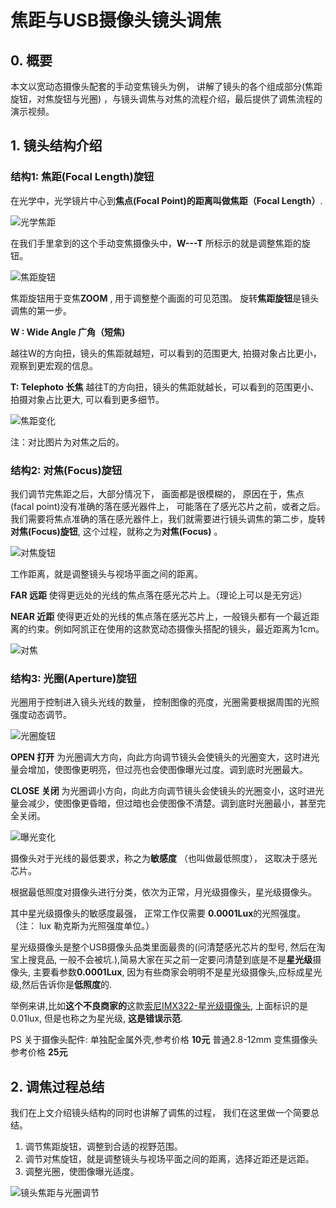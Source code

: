 # 焦距与USB摄像头镜头调焦



## 0. 概要

本文以宽动态摄像头配套的手动变焦镜头为例， 讲解了镜头的各个组成部分(焦距旋钮，对焦旋钮与光圈) ，与镜头调焦与对焦的流程介绍，最后提供了调焦流程的演示视频。

## 1. 镜头结构介绍



### 结构1: 焦距(Focal Length)旋钮

在光学中，光学镜片中心到**焦点(Focal Point)**的距离叫做**焦距（Focal Length）**.

![光学焦距](./image/focal-length-theory.png)



在我们手里拿到的这个手动变焦摄像头中，**W---T** 所标示的就是调整焦距的旋钮。

![焦距旋钮](./image/lens-focal-button.png)



焦距旋钮用于变焦**ZOOM** , 用于调整整个画面的可见范围。 旋转**焦距旋钮**是镜头调焦的第一步。



**W : Wide Angle 广角（短焦)**

越往W的方向扭，镜头的焦距就越短，可以看到的范围更大,  拍摄对象占比更小，观察到更宏观的信息。

**T: Telephoto 长焦** 越往T的方向扭，镜头的焦距就越长，可以看到的范围更小、拍摄对象占比更大, 可以看到更多细节。

![焦距变化](./image/focal-change-and-image.png)

注：对比图片为对焦之后的。



### 结构2: 对焦(Focus)旋钮

我们调节完焦距之后，大部分情况下， 画面都是很模糊的， 原因在于，焦点(facal point)没有准确的落在感光器件上， 可能落在了感光芯片之前，或者之后。 我们需要将焦点准确的落在感光器件上，我们就需要进行镜头调焦的第二步，旋转**对焦(Focus)旋钮**, 这个过程，就称之为**对焦(Focus)** 。

![对焦旋钮](./image/len-focus-btn-posi.png)





工作距离，就是调整镜头与视场平面之间的距离。



**FAR 远距**  使得更远处的光线的焦点落在感光芯片上。（理论上可以是无穷远）

**NEAR 近距** 使得更近处的光线的焦点落在感光芯片上，一般镜头都有一个最近距离的约束。例如阿凯正在使用的这款宽动态摄像头搭配的镜头，最近距离为1cm。

![对焦](./image/focus-compare.png)





### 结构3: 光圈(Aperture)旋钮

光圈用于控制进入镜头光线的数量， 控制图像的亮度，光圈需要根据周围的光照强度动态调节。

![光圈旋钮](./image/aperture-posi.png)





**OPEN 打开** 为光圈调大方向，向此方向调节镜头会使镜头的光圈变大，这时进光量会增加，使图像更明亮，但过亮也会使图像曝光过度。调到底时光圈最大。

**CLOSE 关闭**  为光圈调小方向，向此方向调节镜头会使镜头的光圈变小，这时进光量会减少，使图像更昏暗，但过暗也会使图像不清楚。调到底时光圈最小，甚至完全关闭。



![曝光变化](./image/apeture-compare.png)





摄像头对于光线的最低要求，称之为**敏感度** （也叫做最低照度）， 这取决于感光芯片。 

根据最低照度对摄像头进行分类，依次为正常，月光级摄像头，星光级摄像头。

其中星光级摄像头的敏感度最强， 正常工作仅需要 **0.0001Lux**的光照强度。（注： lux 勒克斯为光照强度单位。）


星光级摄像头是整个USB摄像头品类里面最贵的(问清楚感光芯片的型号, 然后在淘宝上搜竞品, 一般不会被坑.),简易大家在买之前一定要问清楚到底是不是**星光级**摄像头, 主要看参数**0.0001Lux**, 因为有些商家会明明不是星光级摄像头,应标成星光级,然后告诉你是**低照度**的. 

举例来讲,比如**这个不良商家的**这款[索尼IMX322-星光级摄像头](https://item.taobao.com/item.htm?id=556882507346), 上面标识的是0.01lux, 但是也称之为星光级, **这是错误示范**. 

PS 关于摄像头配件:
单独配金属外壳,参考价格 **10元**
普通2.8-12mm 变焦摄像头参考价格 **25元**


## 2. 调焦过程总结

我们在上文介绍镜头结构的同时也讲解了调焦的过程， 我们在这里做一个简要总结。

1. 调节焦距旋钮，调整到合适的视野范围。
2. 调节对焦旋钮，就是调整镜头与视场平面之间的距离，选择近距还是远距。
3. 调整光圈，使图像曝光适度。


![镜头焦距与光圈调节](./image/adjust-len-whole-process.gif)

